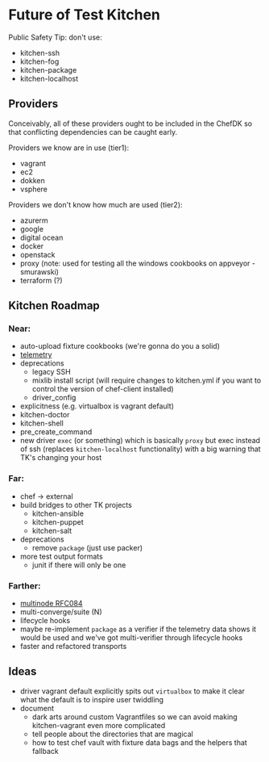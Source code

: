 # Future of Test Kitchen

Public Safety Tip: don't use:

- kitchen-ssh
- kitchen-fog
- kitchen-package
- kitchen-localhost

## Providers

Conceivably, all of these providers ought to be included in the ChefDK so that conflicting dependencies can be caught early.

Providers we know are in use (tier1):

- vagrant
- ec2
- dokken
- vsphere

Providers we don't know how much are used (tier2):

- azurerm
- google
- digital ocean
- docker
- openstack
- proxy (note: used for testing all the windows cookbooks on appveyor - smurawski)
- terraform (?)

## Kitchen Roadmap

### Near:

- auto-upload fixture cookbooks (we're gonna do you a solid)
- [telemetry](https://github.com/chef/chef-rfc/pull/270)
- deprecations
  - legacy SSH
  - mixlib install script (will require changes to kitchen.yml if you want to control the version of chef-client installed)
  - driver_config
- explicitness (e.g. virtualbox is vagrant default)
- kitchen-doctor
- kitchen-shell
- pre_create_command
- new driver `exec` (or something) which is basically `proxy` but exec instead of ssh (replaces `kitchen-localhost` functionality) with a big warning that TK's changing your host

### Far:

- chef -> external
- build bridges to other TK projects
  - kitchen-ansible
  - kitchen-puppet
  - kitchen-salt
- deprecations
  - remove `package` (just use packer)
- more test output formats
  - junit if there will only be one

### Farther:

- [multinode RFC084](https://github.com/chef/chef-rfc/blob/master/rfc084-test-kitchen-multi.md)
- multi-converge/suite (N)
- lifecycle hooks
- maybe re-implement `package` as a verifier if the telemetry data shows it would be used and we've got multi-verifier through lifecycle hooks
- faster and refactored transports

## Ideas

- driver vagrant default explicitly spits out `virtualbox` to make it clear what the default is to inspire user twiddling
- document
  - dark arts around custom Vagrantfiles so we can avoid making kitchen-vagrant even more complicated
  - tell people about the directories that are magical
  - how to test chef vault with fixture data bags and the helpers that fallback

